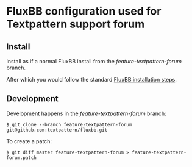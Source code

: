 # FluxBB configuration used for Textpattern support forum

## Install

Install as if a normal FluxBB install from the *feature-textpattern-forum* branch.

After which you would follow the standard [FluxBB installation steps](https://fluxbb.org/docs/v1.5/installing).

## Development

Development happens in the *feature-textpattern-forum* branch:

```ShellSession
$ git clone --branch feature-textpattern-forum git@github.com:textpattern/fluxbb.git
```

To create a patch:

```ShellSession
$ git diff master feature-textpattern-forum > feature-textpattern-forum.patch
```
